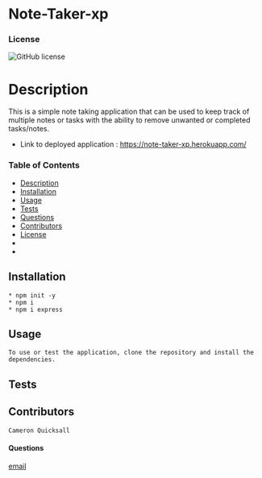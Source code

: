 # Note-Taker-xp

### License
![GitHub license](https://img.shields.io/badge/License-MIT-blue)
    
# Description
This is a simple note taking application that can be used to keep track of multiple notes or tasks with the ability to remove unwanted or completed tasks/notes.
* Link to deployed application : https://note-taker-xp.herokuapp.com/
### Table of Contents
* [Description](#description)
* [Installation](#installation)
* [Usage](#usage)
* [Tests](#tests)
* [Questions](#questions)
* [Contributors](#contributors)
* [License](#license)
* 
* 
## Installation
    * npm init -y
    * npm i
    * npm i express

## Usage
    To use or test the application, clone the repository and install the dependencies.

## Tests
    

## Contributors
    Cameron Quicksall

#### Questions
[email](mailto:cameron.quicksall70@gmail.com)
    
